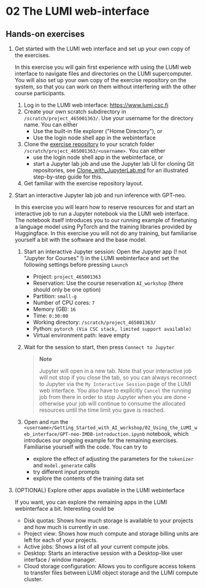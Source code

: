 # 02 The LUMI web-interface

## Hands-on exercises

1. Get started with the LUMI web interface and set up your own copy of the exercises.

    In this exercise you will gain first experience with using the LUMI web interface to navigate files and directories on the LUMI supercomputer. You will also set up your own copy of the exercise repository on the system, so that you can work on them without interfering with the other course participants.

   1. Log in to the LUMI web interface: https://www.lumi.csc.fi
   2. Create your own scratch subdirectory in `/scratch/project_465001363/`. Use your username for the directory name. You can either
        - Use the built-in file explorer ("Home Directory"), or
        - Use the login node shell app in the webinterface
   3. Clone the [exercise repository](https://github.com/Lumi-supercomputer/Getting_Started_with_AI_workshop) to your scratch folder `/scratch/project_465001363/<username>`. You can either
        - use the login node shell app in the webinterface, or
        - start a Jupyter lab job and use the Jupyter lab UI for cloning Git repositories, see [Clone_with_JupyterLab.md](./Clone_with_JupyterLab.md) for an illustrated step-by-step guide for this.
   4. Get familiar with the exercise repository layout.

2. Start an interactive Jupyter lab job and run inference with GPT-neo.

    In this exercise you will learn how to reserve resources for and start an interactive job to run a Jupyter notebook via the LUMI web interface. The notebook itself introduces you to our running example of finetuning a language model using PyTorch and the training libraries provided by Huggingface. In this exercise you will not do any training, but familiarise yourself a bit with the software and the base model.

    1. Start an interactive Jupyter session: Open the Jupyter app (! not "Jupyter for Courses" !) in the LUMI webinterface and set the following settings before pressing `Launch`
        - Project: `project_465001363`
        - Reservation: Use the course reservation `AI_workshop` (there should only be one option)
        - Partition: `small-g`
        - Number of CPU cores: `7`
        - Memory (GB): `16`
        - Time: `0:30:00`
        - Working directory: `/scratch/project_465001363/`
        - Python: `pytorch (Via CSC stack, limited support available)`
        - Virtual environment path: leave empty
    2. Wait for the session to start, then press `Connect to Jupyter`

        > **Note**
        >
        > Jupyter will open in a new tab. Note that your interactive job will not stop if you close the tab, so you can always reconnect to Jupyter via the `My Interactive Session` page of the LUMI web interface. You also have to explicitly `Cancel` the running job from there in order to stop Jupyter when you are done - otherwise your job will continue to consume the allocated resources until the time limit you gave is reached.

    3. Open and run the `<username>/Getting_Started_with_AI_workshop/02_Using_the_LUMI_web_interface/GPT-neo-IMDB-introduction.ipynb` notebook, which introduces our ongoing example for the remaining exercises. Familiarise yourself with the code. You can try to
        - explore the effect of adjusting the parameters for the `tokenizer` and `model.generate` calls
        - try different input prompts
        - explore the contents of the training data set

3. (OPTIONAL) Explore other apps available in the LUMI webinterface

   If you want, you can explore the remaining apps in the LUMI webinterface a bit. Interesting could be

   - Disk quotas: Shows how much storage is available to your projects and how much is currently in use.
   - Project view: Shows how much compute and storage billing units are left for each of your projects.
   - Active jobs: Shows a list of all your current compute jobs.
   - Desktop: Starts an interactive session with a Desktop-like user interface / window manager.
   - Cloud storage configuration: Allows you to configure access tokens to transfer files between LUMI object storage and the LUMI compute cluster.